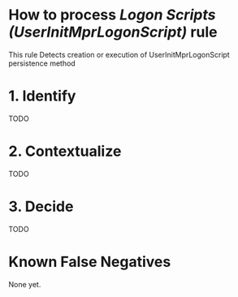 # How to process *Logon Scripts (UserInitMprLogonScript)* rule
This rule Detects creation or execution of UserInitMprLogonScript persistence method

# 1. Identify
TODO

# 2. Contextualize
TODO

# 3. Decide
TODO

# Known False Negatives
None yet.
